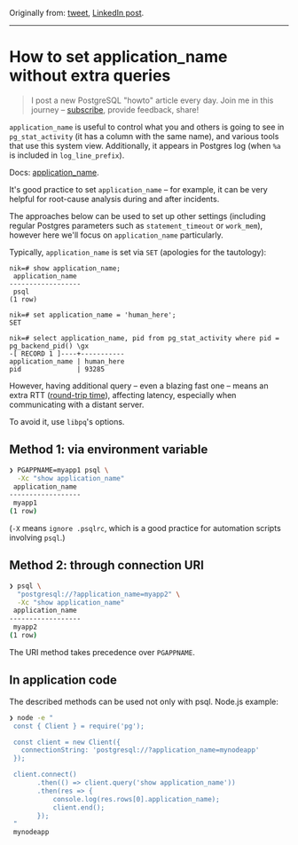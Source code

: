 Originally from: [tweet](https://twitter.com/samokhvalov/status/1714153676212949355), [LinkedIn post]().

---

# How to set application_name without extra queries

> I post a new PostgreSQL "howto" article every day. Join me in this
> journey – [subscribe](https://twitter.com/samokhvalov/), provide feedback, share!

`application_name` is useful to control what you and others is going to see in `pg_stat_activity` (it has a column with
the same name), and various tools that use this system view. Additionally, it appears in Postgres log (when `%a` is
included in `log_line_prefix`).

Docs: [application_name](https://postgresql.org/docs/current/runtime-config-logging.html#GUC-APPLICATION-NAME).

It's good practice to set `application_name` – for example, it can be very helpful for root-cause analysis during and
after incidents.

The approaches below can be used to set up other settings (including regular Postgres parameters such as
`statement_timeout` or `work_mem`), however here we'll focus on `application_name` particularly.

Typically, `application_name` is set via `SET` (apologies for the tautology):

```
nik=# show application_name;
 application_name
------------------
 psql
(1 row)

nik=# set application_name = 'human_here';
SET

nik=# select application_name, pid from pg_stat_activity where pid = pg_backend_pid() \gx
-[ RECORD 1 ]----+-----------
application_name | human_here
pid              | 93285
```

However, having additional query – even a blazing fast one – means an extra RTT 
([round-trip time](https://en.wikipedia.org/wiki/Round-trip_delay)), affecting latency, especially when communicating 
with a distant server.

To avoid it, use `libpq`'s options.

## Method 1: via environment variable

```bash
❯ PGAPPNAME=myapp1 psql \
  -Xc "show application_name"
 application_name
------------------
 myapp1
(1 row)
```

(`-X` means `ignore .psqlrc`, which is a good practice for automation scripts involving `psql`.)

## Method 2: through connection URI

```bash
❯ psql \
  "postgresql://?application_name=myapp2" \
  -Xc "show application_name"
 application_name
------------------
 myapp2
(1 row)
```

The URI method takes precedence over `PGAPPNAME`.

## In application code

The described methods can be used not only with psql. Node.js example:

```bash
❯ node -e "
 const { Client } = require('pg');

 const client = new Client({
   connectionString: 'postgresql://?application_name=mynodeapp'
 });

 client.connect()
       .then(() => client.query('show application_name'))
       .then(res => {
           console.log(res.rows[0].application_name);
           client.end();
       });
 "
 mynodeapp
```
